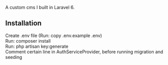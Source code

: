 A custom cms I built in Laravel 6.

## Installation
Create .env file (Run: copy .env.example .env) <br>
Run: composer install <br>
Run: php artisan key:generate <br>
Comment certain line in AuthServiceProvider, before running migration and seeding <br>
